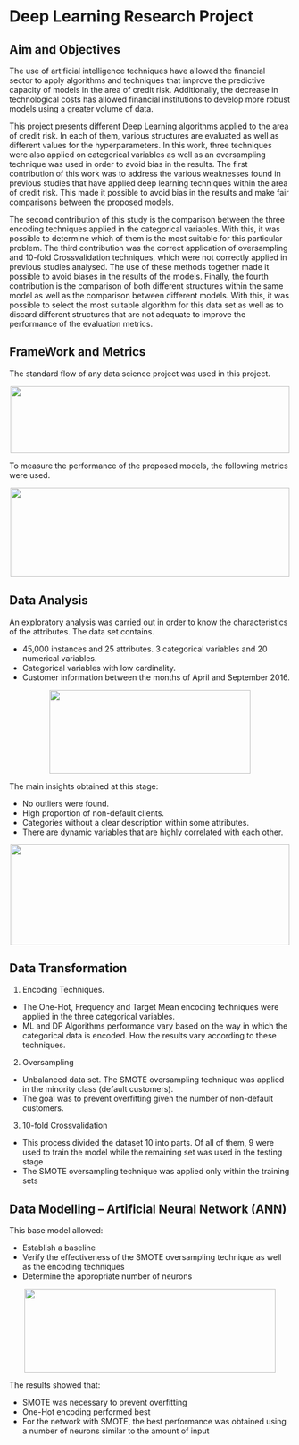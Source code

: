 # Deep Learning Research Project

## Aim and Objectives

The use of artificial intelligence techniques have allowed the financial sector to apply algorithms and techniques that improve the predictive capacity of models in the area of credit risk. Additionally, the decrease in technological costs has allowed financial institutions to develop more robust models using a greater volume of data.

This project presents different Deep Learning algorithms applied to the area of credit risk. In each of them, various structures are evaluated as well as different values for the hyperparameters. In this work, three techniques were also applied on categorical variables as well as an oversampling technique was used in order to avoid bias in the results. The first contribution of this work was to address the various weaknesses found in previous studies that have applied deep learning techniques within the area of credit risk. This made it possible to avoid bias in the results and make fair comparisons between the proposed models.

The second contribution of this study is the comparison between the three encoding techniques applied in the categorical variables. With this, it was possible to determine which of them is the most suitable for this particular problem. The third contribution was the correct application of oversampling and 10-fold Crossvalidation techniques, which were not correctly applied in previous studies analysed. The use of these methods together made it possible to avoid biases in the results of the models. Finally, the fourth contribution is the comparison of both different structures within the same model as well as the comparison between different models. With this, it was possible to select the most suitable algorithm for this data set as well as to discard different structures that are not adequate to improve the performance of the evaluation metrics.

## FrameWork and Metrics

The standard flow of any data science project was used in this project.

<p align="center">
<img src = "https://user-images.githubusercontent.com/76072249/123530853-2a39c180-d6cd-11eb-92f7-e911bd315fcb.png" width="500" height="120">
</p>
To measure the performance of the proposed models, the following metrics were used.
<p align="center">
<img src = "https://user-images.githubusercontent.com/76072249/123530871-50f7f800-d6cd-11eb-976f-fe0f2f7091ec.png" width = "500" height = "160">
</p>

## Data Analysis

An exploratory analysis was carried out in order to know the characteristics of the attributes. The data set contains.

- 45,000 instances and 25 attributes. 3 categorical variables and 20 numerical variables.
- Categorical variables with low cardinality.
- Customer information between the months of April and September 2016.

<p align="center">
<img src ="https://user-images.githubusercontent.com/76072249/123530989-b3052d00-d6ce-11eb-95fa-3ff09217f67d.png" width = "360" height = "150">
 </p>

The main insights obtained at this stage:

- No outliers were found.
- High proportion of non-default clients.
- Categories without a clear description within some attributes.
- There are dynamic variables that are highly correlated with each other.
<p align="center">
<img src = "https://user-images.githubusercontent.com/76072249/123530972-691c4700-d6ce-11eb-8d03-fc75708a102a.png" width = "500" height = "180">
  </p>
  
## Data Transformation

1. Encoding Techniques.
  
- The One-Hot, Frequency and Target Mean encoding techniques were applied in the three categorical variables.
- ML and DP Algorithms performance vary based on the way in which the categorical data is encoded. How the results vary according to these techniques.

2. Oversampling

- Unbalanced data set. The SMOTE oversampling technique was applied in the minority class (default customers).
- The goal was to prevent overfitting given the number of non-default customers.


3. 10-fold Crossvalidation

- This process divided the dataset 10 into parts. Of all of them, 9 were used to train the model while the remaining set was used in the testing stage
- The SMOTE oversampling technique was applied only within the training sets

## Data Modelling – Artificial Neural Network (ANN)

This base model allowed:
- Establish a baseline
- Verify the effectiveness of the SMOTE oversampling technique as well as the encoding techniques
- Determine the appropriate number of neurons

<p align="center">
<img src = "https://user-images.githubusercontent.com/76072249/123574405-c16e4a00-d79d-11eb-8290-07cf3cb79aa6.png" width = "450" height = "150">
</p>

The results showed that:
- SMOTE was necessary to prevent overfitting
- One-Hot encoding performed best
- For the network with SMOTE, the best performance was obtained using a number of neurons similar to the amount of input





